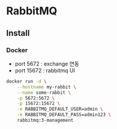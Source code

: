 # RabbitMQ

## Install

### Docker

- port 5672 : exchange 연동
- port 15672 : rabbitmq UI

```bash
docker run -d \
    --hostname my-rabbit \
    --name some-rabbit \
    -p 5672:5672 \
    -p 15672:15672 \
    -e RABBITMQ_DEFAULT_USER=admin \
    -e RABBITMQ_DEFAULT_PASS=admin123 \
    rabbitmq:3-management
```
